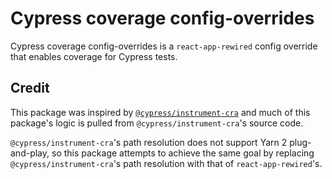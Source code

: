 # Cypress coverage config-overrides

Cypress coverage config-overrides is a `react-app-rewired` config override that
enables coverage for Cypress tests.

## Credit

This package was inspired by
[`@cypress/instrument-cra`](https://github.com/cypress-io/instrument-cra) and
much of this package's logic is pulled from `@cypress/instrument-cra`'s source
code.

`@cypress/instrument-cra`'s path resolution does not support Yarn 2
plug-and-play, so this package attempts to achieve the same goal by replacing
`@cypress/instrument-cra`'s path resolution with that of `react-app-rewired`'s.
